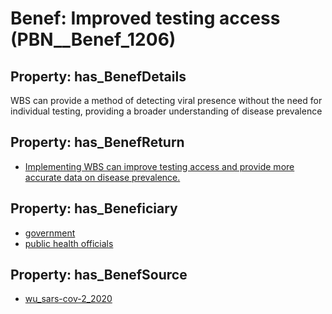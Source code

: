 # Benef: __Improved testing access__ (PBN__Benef_1206)

## Property: has_BenefDetails

WBS can provide a method of detecting viral presence without the need for individual testing, providing a broader understanding of disease prevalence

## Property: has_BenefReturn

* [Implementing WBS can improve testing access and provide more accurate data on disease prevalence.](../BenefReturn/PBN__BenefReturn_1349)

## Property: has_Beneficiary

* [government](../Stakeholder/PBN__Stakeholder_73)
* [public health officials](../Stakeholder/PBN__Stakeholder_310)

## Property: has_BenefSource

* [wu_sars-cov-2_2020](../Article/PBN__Article_251)

